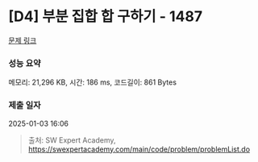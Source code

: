 # [D4] 부분 집합 합 구하기 - 1487 

[문제 링크](https://swexpertacademy.com/main/code/problem/problemDetail.do?contestProbId=AV2b78P6ABoBBASw) 

### 성능 요약

메모리: 21,296 KB, 시간: 186 ms, 코드길이: 861 Bytes

### 제출 일자

2025-01-03 16:06



> 출처: SW Expert Academy, https://swexpertacademy.com/main/code/problem/problemList.do